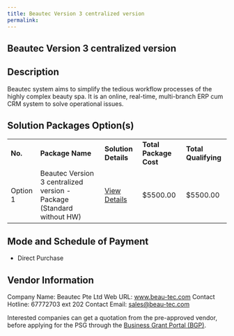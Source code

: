 ```yaml
---
title: Beautec Version 3 centralized version
permalink: 
---
```


## Beautec Version 3 centralized version

## Description

Beautec system aims to simplify the tedious workflow processes of the highly complex beauty spa. It is an online, real-time, multi-branch ERP cum CRM system to solve operational issues. 

## Solution Packages Option(s)

<table>
<tr>
<td><b>No.</b></td>
<td><b>Package Name</b></td>
<td><b>Solution Details</b></td>
<td><b>Total Package Cost</b></td>
<td><b>Total Qualifying</b></td>
</tr>
<tr>
<td>Option 1</td>
<td>Beautec Version 3 centralized version - Package (Standard without HW)</td>
<td><a href='https://www.gobusiness.gov.sg/images/psg/Desensitised_Beautec_Annex_3_CR_wef_14_Jan_2021_Part_1.pdf'>View Details</a></td>
<td>$5500.00</td>
<td>$5500.00</td>
</tr>
</table>

## Mode and Schedule of Payment

 - Direct Purchase

## Vendor Information

 Company Name: Beautec Pte Ltd
Web URL: www.beau-tec.com
Contact Hotline: 67772703 ext 202
Contact Email: sales@beau-tec.com

Interested companies can get a quotation from the pre-approved vendor, before applying for the PSG through the <a href='https://www.businessgrants.gov.sg/'>Business Grant Portal (BGP)</a>.

